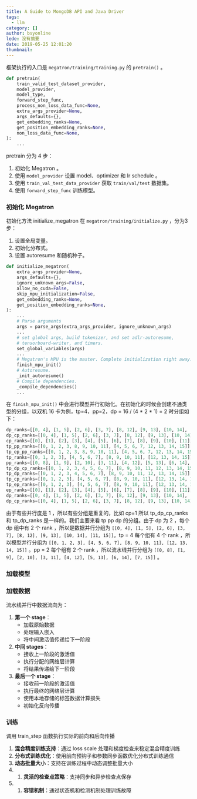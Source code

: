 ```yaml
---
title: A Guide to MongoDB API and Java Driver
tags:
  - llm
category: []
author: bsyonline
lede: 没有摘要
date: 2019-05-25 12:01:20
thumbnail:
---
```



框架执行的入口是 `megatron/training/training.py` 的 `pretrain()` 。

```python
def pretrain(  
    train_valid_test_dataset_provider,  
    model_provider,  
    model_type,  
    forward_step_func,  
    process_non_loss_data_func=None,  
    extra_args_provider=None,  
    args_defaults={},  
    get_embedding_ranks=None,  
    get_position_embedding_ranks=None,  
    non_loss_data_func=None,  
):
	...
```


pretrain 分为 4 步：
1. 初始化 Megatron 。
2. 使用 `model_provider` 设置 model、optimizer 和 lr schedule 。
3. 使用 `train_val_test_data_provider` 获取 `train/val/test` 数据集。
4. 使用 `forward_step_func` 训练模型。


### 初始化 Megatron

初始化方法 initialize_megatron 在 `megatron/training/initialize.py` ，分为3步：
1. 设置全局变量。
2. 初始化分布式。
3. 设置 autoresume 和随机种子。

```python
def initialize_megatron(  
    extra_args_provider=None,  
    args_defaults={},  
    ignore_unknown_args=False,  
    allow_no_cuda=False,  
    skip_mpu_initialization=False,  
    get_embedding_ranks=None,  
    get_position_embedding_ranks=None,  
):
	...
	# Parse arguments
	args = parse_args(extra_args_provider, ignore_unknown_args)
	...
	# set global args, build tokenizer, and set adlr-autoresume,
	# tensorboard-writer, and timers.
	set_global_variables(args)
	...
	# Megatron's MPU is the master. Complete initialization right away.
	finish_mpu_init()
	# Autoresume.
	_init_autoresume()
	# Compile dependencies.
	_compile_dependencies()
	...
```

在 `finish_mpu_init()` 中会进行模型并行初始化。在初始化的时候会创建不通类型的分组，以双机 16 卡为例，tp=4，pp=2，dp = 16 / (4 * 2 * 1) = 2 时分组如下：

```python
dp_ranks=[[0, 4], [1, 5], [2, 6], [3, 7], [8, 12], [9, 13], [10, 14], [11, 15]]
dp_cp_ranks=[[0, 4], [1, 5], [2, 6], [3, 7], [8, 12], [9, 13], [10, 14], [11, 15]]
cp_ranks=[[0], [1], [2], [3], [4], [5], [6], [7], [8], [9], [10], [11], [12], [13], [14], [15]]
tp_pp_ranks=[[0, 1, 2, 3, 8, 9, 10, 11], [4, 5, 6, 7, 12, 13, 14, 15]]
tp_ep_pp_ranks=[[0, 1, 2, 3, 8, 9, 10, 11], [4, 5, 6, 7, 12, 13, 14, 15]]
tp_ranks=[[0, 1, 2, 3], [4, 5, 6, 7], [8, 9, 10, 11], [12, 13, 14, 15]]
pp_ranks=[[0, 8], [1, 9], [2, 10], [3, 11], [4, 12], [5, 13], [6, 14], [7, 15]]
tp_dp_cp_ranks=[[0, 1, 2, 3, 4, 5, 6, 7], [8, 9, 10, 11, 12, 13, 14, 15]]
tp_dp_ranks=[[0, 1, 2, 3, 4, 5, 6, 7], [8, 9, 10, 11, 12, 13, 14, 15]]
tp_cp_ranks=[[0, 1, 2, 3], [4, 5, 6, 7], [8, 9, 10, 11], [12, 13, 14, 15]]
tp_ep_ranks=[[0, 1, 2, 3], [4, 5, 6, 7], [8, 9, 10, 11], [12, 13, 14, 15]]
ep_ranks=[[0], [1], [2], [3], [4], [5], [6], [7], [8], [9], [10], [11], [12], [13], [14], [15]]
dp_ranks=[[0, 4], [1, 5], [2, 6], [3, 7], [8, 12], [9, 13], [10, 14], [11, 15]]
dp_cp_ranks=[[0, 4], [1, 5], [2, 6], [3, 7], [8, 12], [9, 13], [10, 14], [11, 15]]
```

由于有些并行度是 1 ，所以有些分组是重复的，比如 cp=1 所以 tp_dp_cp_ranks 和 tp_dp_ranks 是一样的。我们主要来看 tp pp dp 的分组。由于 dp 为 2 ，每个 dp 组中有 2 个 rank ，所以是数据并行分组为 `[[0, 4], [1, 5], [2, 6], [3, 7], [8, 12], [9, 13], [10, 14], [11, 15]]`。tp = 4 每个组有 4 个 rank ，所以模型并行分组为 `[[0, 1, 2, 3], [4, 5, 6, 7], [8, 9, 10, 11], [12, 13, 14, 15]]` 。pp = 2 每个组有 2 个 rank ，所以流水线并行分组为 `[[0, 8], [1, 9], [2, 10], [3, 11], [4, 12], [5, 13], [6, 14], [7, 15]]` 。



### 加载模型

### 加载数据

流水线并行中数据流向为：
1. **第一个 stage**：
    - 加载原始数据
    - 处理输入嵌入
    - 将中间激活值传递给下一阶段
2. **中间 stages**：
    - 接收上一阶段的激活值
    - 执行分配的网络层计算
    - 将结果传递给下一阶段
3. **最后一个 stage**：
    - 接收前一阶段的激活值
    - 执行最终的网络层计算
    - 使用本地存储的标签数据计算损失
    - 初始化反向传播


### 训练


调用 train_step 函数执行实际的前向和后向传播



1. **混合精度训练支持**：通过 loss scale 处理和梯度检查来稳定混合精度训练
2. **分布式训练优化**：使用前向预钩子和参数同步函数优化分布式训练通信
3. **动态批量大小**：支持在训练过程中动态调整批量大小
4. 1. **灵活的检查点策略**：支持同步和异步检查点保存
5. 1. **容错机制**：通过状态机和检测机制处理训练故障